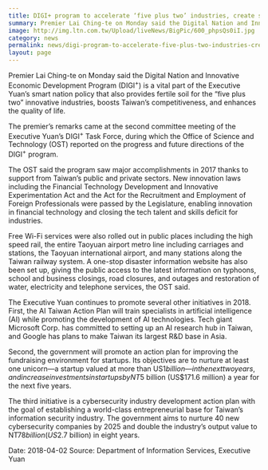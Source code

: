 ```yaml
---
title: DIGI+ program to accelerate ‘five plus two’ industries, create smart nation
summary: Premier Lai Ching-te on Monday said the Digital Nation and Innovative Economic Development Program (DIGI<sup>+</sup>) is a vital part of the Executive Yuan’s smart nation policy that also provides fertile soil for the “five plus two” innovative industries, boosts Taiwan’s competitiveness, and enhances the quality of life.
image: http://img.ltn.com.tw/Upload/liveNews/BigPic/600_phpsQs0iI.jpg
category: news
permalink: news/digi-program-to-accelerate-five-plus-two-industries-create-smart-nation/
layout: page
---
```

Premier Lai Ching-te on Monday said the Digital Nation and Innovative Economic Development Program (DIGI<sup>+</sup>) is a vital part of the Executive Yuan’s smart nation policy that also provides fertile soil for the “five plus two” innovative industries, boosts Taiwan’s competitiveness, and enhances the quality of life.

The premier’s remarks came at the second committee meeting of the Executive Yuan’s DIGI<sup>+</sup> Task Force, during which the Office of Science and Technology (OST) reported on the progress and future directions of the DIGI<sup>+</sup> program.

The OST said the program saw major accomplishments in 2017 thanks to support from Taiwan’s public and private sectors. New innovation laws including the Financial Technology Development and Innovative Experimentation Act and the Act for the Recruitment and Employment of Foreign Professionals were passed by the Legislature, enabling innovation in financial technology and closing the tech talent and skills deficit for industries.

Free Wi-Fi services were also rolled out in public places including the high speed rail, the entire Taoyuan airport metro line including carriages and stations, the Taoyuan international airport, and many stations along the Taiwan railway system. A one-stop disaster information website has also been set up, giving the public access to the latest information on typhoons, school and business closings, road closures, and outages and restoration of water, electricity and telephone services, the OST said.

The Executive Yuan continues to promote several other initiatives in 2018. First, the AI Taiwan Action Plan will train specialists in artificial intelligence (AI) while promoting the development of AI technologies. Tech giant Microsoft Corp. has committed to setting up an AI research hub in Taiwan, and Google has plans to make Taiwan its largest R&D base in Asia.

Second, the government will promote an action plan for improving the fundraising environment for startups. Its objectives are to nurture at least one unicorn—a startup valued at more than US$1 billion—in the next two years, and increase investments in startups by NT$5 billion (US$171.6 million) a year for the next five years.

The third initiative is a cybersecurity industry development action plan with the goal of establishing a world-class entrepreneurial base for Taiwan’s information security industry. The government aims to nurture 40 new cybersecurity companies by 2025 and double the industry’s output value to NT$78 billion (US$2.7 billion) in eight years.

Date: 2018-04-02
Source: Department of Information Services, Executive Yuan
